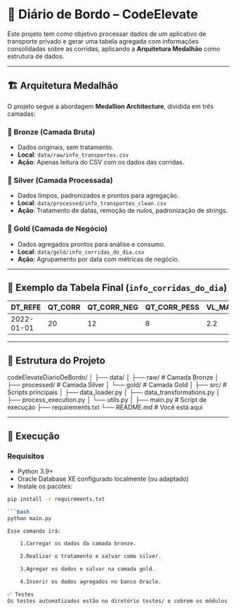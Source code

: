 # 📘 Diário de Bordo – CodeElevate

Este projeto tem como objetivo processar dados de um aplicativo de transporte privado e gerar uma tabela agregada com informações consolidadas sobre as corridas, aplicando a **Arquitetura Medalhão** como estrutura de dados.

---

## 🏗️ Arquitetura Medalhão

O projeto segue a abordagem **Medallion Architecture**, dividida em três camadas:

### 🥉 Bronze (Camada Bruta)
- Dados originais, sem tratamento.
- **Local**: `data/raw/info_transportes.csv`
- **Ação**: Apenas leitura do CSV com os dados das corridas.

### 🥈 Silver (Camada Processada)
- Dados limpos, padronizados e prontos para agregação.
- **Local**: `data/processed/info_transportes_clean.csv`
- **Ação**: Tratamento de datas, remoção de nulos, padronização de strings.

### 🥇 Gold (Camada de Negócio)
- Dados agregados prontos para análise e consumo.
- **Local**: `data/gold/info_corridas_do_dia.csv`
- **Ação**: Agrupamento por data com métricas de negócio.

---

## 🧪 Exemplo da Tabela Final (`info_corridas_do_dia`)

| DT_REFE    | QT_CORR | QT_CORR_NEG | QT_CORR_PESS | VL_MAX_DIST | VL_MIN_DIST | VL_AVG_DIST | QT_CORR_REUNI | QT_CORR_NAO_REUNI |
|------------|---------|-------------|--------------|-------------|-------------|-------------|----------------|--------------------|
| 2022-01-01 | 20      | 12          | 8            | 2.2         | 0.7         | 1.1         | 6              | 10                 |

---

## 🧰 Estrutura do Projeto

codeElevateDiarioDeBordo/
│
├── data/
│ ├── raw/ # Camada Bronze
│ ├── processed/ # Camada Silver
│ └── gold/ # Camada Gold
│
├── src/ # Scripts principais
│ ├── data_loader.py
│ ├── data_transformations.py
│ ├── process_execution.py
│ └── utils.py
│
├── main.py # Script de execução
├── requirements.txt
└── README.md # Você está aqui


---

## 🚀 Execução

### Requisitos
- Python 3.9+
- Oracle Database XE configurado localmente (ou adaptado)
- Instale os pacotes:
```bash
pip install -r requirements.txt

```bash
python main.py

Esse comando irá:

    1.Carregar os dados da camada bronze.

    2.Realizar o tratamento e salvar como silver.

    3.Agregar os dados e salvar na camada gold.

    4.Inserir os dados agregados no banco Oracle.

✅ Testes
Os testes automatizados estão no diretório testes/ e cobrem os módulos de carregamento, transformação e execução do pipeline.

